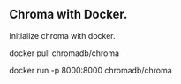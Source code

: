 ## Chroma with Docker.

Initialize chroma with docker.

docker pull chromadb/chroma

docker run -p 8000:8000 chromadb/chroma
